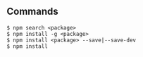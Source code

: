 ## Commands

    $ npm search <package>
    $ npm install -g <package>
    $ npm install <package> --save|--save-dev
    $ npm install
